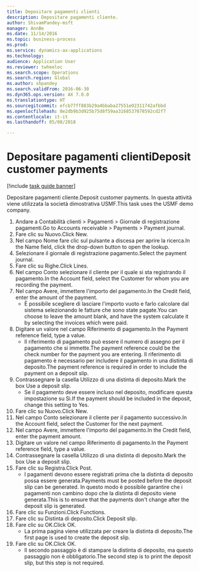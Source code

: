 ```yaml
--- 
title: Depositare pagamenti clienti
description: Depositare pagamenti cliente.
author: ShivamPandey-msft
manager: AnnBe
ms.date: 11/14/2016
ms.topic: business-process
ms.prod: 
ms.service: dynamics-ax-applications
ms.technology: 
audience: Application User
ms.reviewer: twheeloc
ms.search.scope: Operations
ms.search.region: Global
ms.author: shpandey
ms.search.validFrom: 2016-06-30
ms.dyn365.ops.version: AX 7.0.0
ms.translationtype: HT
ms.sourcegitcommit: efcb77ff883b29a4bbaba27551e02311742afbbd
ms.openlocfilehash: 8e2db9b3d925b75d8f59aa3168537078592cd2f7
ms.contentlocale: it-it
ms.lasthandoff: 05/08/2018

---
```

# <a name="deposit-customer-payments"></a><span data-ttu-id="c40d4-103">Depositare pagamenti clienti</span><span class="sxs-lookup"><span data-stu-id="c40d4-103">Deposit customer payments</span></span>

[!include [task guide banner](../../includes/task-guide-banner.md)]

<span data-ttu-id="c40d4-104">Depositare pagamenti cliente.</span><span class="sxs-lookup"><span data-stu-id="c40d4-104">Deposit customer payments.</span></span> <span data-ttu-id="c40d4-105">In questa attività viene utilizzata la società dimostrativa USMF.</span><span class="sxs-lookup"><span data-stu-id="c40d4-105">This task uses the USMF demo company.</span></span>

1. <span data-ttu-id="c40d4-106">Andare a Contabilità clienti > Pagamenti > Giornale di registrazione pagamenti.</span><span class="sxs-lookup"><span data-stu-id="c40d4-106">Go to Accounts receivable > Payments > Payment journal.</span></span>
2. <span data-ttu-id="c40d4-107">Fare clic su Nuovo.</span><span class="sxs-lookup"><span data-stu-id="c40d4-107">Click New.</span></span>
3. <span data-ttu-id="c40d4-108">Nel campo Nome fare clic sul pulsante a discesa per aprire la ricerca.</span><span class="sxs-lookup"><span data-stu-id="c40d4-108">In the Name field, click the drop-down button to open the lookup.</span></span>
4. <span data-ttu-id="c40d4-109">Selezionare il giornale di registrazione pagamento.</span><span class="sxs-lookup"><span data-stu-id="c40d4-109">Select the payment journal.</span></span> 
5. <span data-ttu-id="c40d4-110">Fare clic su Righe.</span><span class="sxs-lookup"><span data-stu-id="c40d4-110">Click Lines.</span></span>
6. <span data-ttu-id="c40d4-111">Nel campo Conto selezionare il cliente per il quale si sta registrando il pagamento.</span><span class="sxs-lookup"><span data-stu-id="c40d4-111">In the Account field, select the Customer for whom you are recording the payment.</span></span>
7. <span data-ttu-id="c40d4-112">Nel campo Avere, immettere l'importo del pagamento.</span><span class="sxs-lookup"><span data-stu-id="c40d4-112">In the Credit field, enter the amount of the payment.</span></span>
    * <span data-ttu-id="c40d4-113">È possibile scegliere di lasciare l'importo vuoto e farlo calcolare dal sistema selezionando le fatture che sono state pagate.</span><span class="sxs-lookup"><span data-stu-id="c40d4-113">You can choose to leave the amount blank, and have the system calculate it by selecting the invoices which were paid.</span></span>  
8. <span data-ttu-id="c40d4-114">Digitare un valore nel campo Riferimento di pagamento.</span><span class="sxs-lookup"><span data-stu-id="c40d4-114">In the Payment reference field, type a value.</span></span>
    * <span data-ttu-id="c40d4-115">Il riferimento di pagamento può essere il numero di assegno per il pagamento che si immette.</span><span class="sxs-lookup"><span data-stu-id="c40d4-115">The payment reference could be the check number for the payment you are entering.</span></span> <span data-ttu-id="c40d4-116">Il riferimento di pagamento è necessario per includere il pagamento in una distinta di deposito.</span><span class="sxs-lookup"><span data-stu-id="c40d4-116">The payment reference is required in order to include the payment on a deposit slip.</span></span>  
9. <span data-ttu-id="c40d4-117">Contrassegnare la casella Utilizzo di una distinta di deposito.</span><span class="sxs-lookup"><span data-stu-id="c40d4-117">Mark the box Use a deposit slip.</span></span>
    * <span data-ttu-id="c40d4-118">Se il pagamento deve essere incluso nel deposito, modificare questa impostazione su Sì.</span><span class="sxs-lookup"><span data-stu-id="c40d4-118">If the payment should be included in the deposit, change this setting to Yes.</span></span>  
10. <span data-ttu-id="c40d4-119">Fare clic su Nuovo.</span><span class="sxs-lookup"><span data-stu-id="c40d4-119">Click New.</span></span>
11. <span data-ttu-id="c40d4-120">Nel campo Conto selezionare il cliente per il pagamento successivo.</span><span class="sxs-lookup"><span data-stu-id="c40d4-120">In the Account field, select the Customer for the next payment.</span></span>
12. <span data-ttu-id="c40d4-121">Nel campo Avere, immettere l'importo del pagamento.</span><span class="sxs-lookup"><span data-stu-id="c40d4-121">In the Credit field, enter the payment amount.</span></span>
13. <span data-ttu-id="c40d4-122">Digitare un valore nel campo Riferimento di pagamento.</span><span class="sxs-lookup"><span data-stu-id="c40d4-122">In the Payment reference field, type a value.</span></span>
14. <span data-ttu-id="c40d4-123">Contrassegnare la casella Utilizzo di una distinta di deposito.</span><span class="sxs-lookup"><span data-stu-id="c40d4-123">Mark the box Use a deposit slip.</span></span>
15. <span data-ttu-id="c40d4-124">Fare clic su Registra.</span><span class="sxs-lookup"><span data-stu-id="c40d4-124">Click Post.</span></span>
    * <span data-ttu-id="c40d4-125">I pagamenti devono essere registrati prima che la distinta di deposito possa essere generata.</span><span class="sxs-lookup"><span data-stu-id="c40d4-125">Payments must be posted before the deposit slip can be generated.</span></span> <span data-ttu-id="c40d4-126">In questo modo è possibile garantire che i pagamenti non cambino dopo che la distinta di deposito viene generata.</span><span class="sxs-lookup"><span data-stu-id="c40d4-126">This is to ensure that the payments don't change after the deposit slip is generated.</span></span>  
16. <span data-ttu-id="c40d4-127">Fare clic su Funzioni.</span><span class="sxs-lookup"><span data-stu-id="c40d4-127">Click Functions.</span></span>
17. <span data-ttu-id="c40d4-128">Fare clic su Distinta di deposito.</span><span class="sxs-lookup"><span data-stu-id="c40d4-128">Click Deposit slip.</span></span>
18. <span data-ttu-id="c40d4-129">Fare clic su OK.</span><span class="sxs-lookup"><span data-stu-id="c40d4-129">Click OK.</span></span>
    * <span data-ttu-id="c40d4-130">La prima pagina viene utilizzata per creare la distinta di deposito.</span><span class="sxs-lookup"><span data-stu-id="c40d4-130">The first page is used to create the deposit slip.</span></span>  
19. <span data-ttu-id="c40d4-131">Fare clic su OK.</span><span class="sxs-lookup"><span data-stu-id="c40d4-131">Click OK.</span></span>
    * <span data-ttu-id="c40d4-132">Il secondo passaggio è di stampare la distinta di deposito, ma questo passaggio non è obbligatorio.</span><span class="sxs-lookup"><span data-stu-id="c40d4-132">The second step is to print the deposit slip, but this step is not required.</span></span>  


